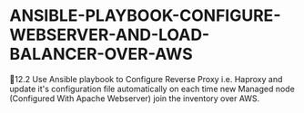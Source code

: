 # ANSIBLE-PLAYBOOK-CONFIGURE-WEBSERVER-AND-LOAD-BALANCER-OVER-AWS
🔰12.2 Use Ansible playbook to Configure Reverse Proxy i.e. Haproxy and update it's configuration file automatically on each time new Managed node (Configured With Apache Webserver) join the inventory over AWS.
